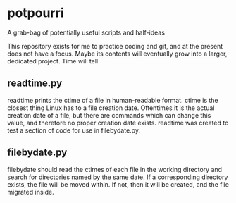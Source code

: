 # potpourri
A grab-bag of potentially useful scripts and half-ideas

This repository exists for me to practice coding and git, and at the present does not have a focus. Maybe its contents will eventually grow into a larger, dedicated project. Time will tell.


## readtime.py
readtime prints the ctime of a file in human-readable format. ctime is the closest thing Linux has to a file creation date. Oftentimes it is the actual creation date of a file, but there are commands which can change this value, and therefore no proper creation date exists. readtime was created to test a section of code for use in filebydate.py.


## filebydate.py
filebydate should read the ctimes of each file in the working directory and search for directories named by the same date. If a corresponding directory exists, the file will be moved within. If not, then it will be created, and the file migrated inside.
